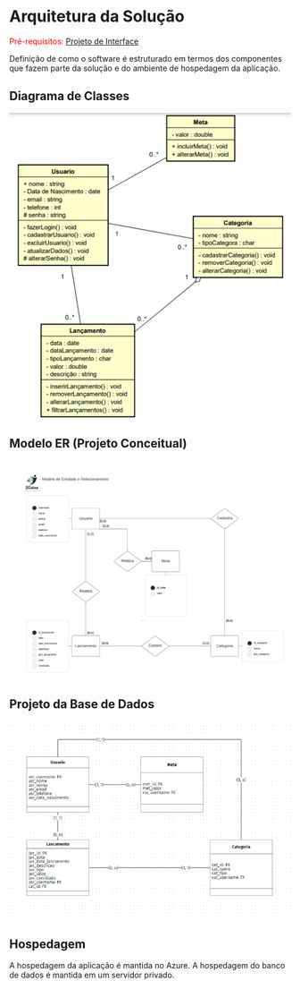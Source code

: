 # Arquitetura da Solução

<span style="color:red">Pré-requisitos: <a href="3-Projeto de Interface.md"> Projeto de Interface</a></span>

Definição de como o software é estruturado em termos dos componentes que fazem parte da solução e do ambiente de hospedagem da aplicação.

## Diagrama de Classes

![Diagrama de Classes](img/DiagramaClasse2.png)

## Modelo ER (Projeto Conceitual)

![Modelo ER](img/DER.png)

## Projeto da Base de Dados

![Projeto da base de dados](img/Projeto_LogicoBancodeDados.png)

## Hospedagem

A hospedagem da aplicação é mantida no Azure.
A hospedagem do banco de dados é mantida em um servidor privado. 
